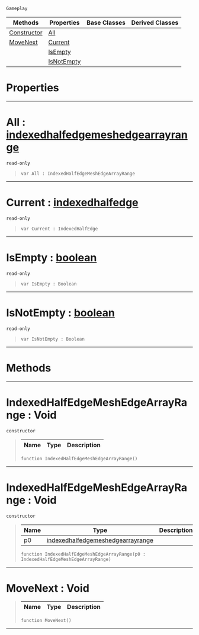  `Gameplay`

|Methods|Properties|Base Classes|Derived Classes|
|---|---|---|---|
|[ Constructor](https://github.com/PlasmaEngine/PlasmaDocs/blob/master/code_reference/class_reference/indexedhalfedgemeshedgearrayrange.markdown#indexedhalfedgemeshedgea)|[ All](https://github.com/PlasmaEngine/PlasmaDocs/blob/master/code_reference/class_reference/indexedhalfedgemeshedgearrayrange.markdown#all-plasma-engine-document)| | |
|[ MoveNext](https://github.com/PlasmaEngine/PlasmaDocs/blob/master/code_reference/class_reference/indexedhalfedgemeshedgearrayrange.markdown#movenext-void)|[ Current](https://github.com/PlasmaEngine/PlasmaDocs/blob/master/code_reference/class_reference/indexedhalfedgemeshedgearrayrange.markdown#current-plasma-engine-docu)| | |
| |[ IsEmpty](https://github.com/PlasmaEngine/PlasmaDocs/blob/master/code_reference/class_reference/indexedhalfedgemeshedgearrayrange.markdown#isempty-plasma-engine-docu)| | |
| |[ IsNotEmpty](https://github.com/PlasmaEngine/PlasmaDocs/blob/master/code_reference/class_reference/indexedhalfedgemeshedgearrayrange.markdown#isnotempty-plasma-engine-d)| | |


 #  Properties


---  
 #  All : [indexedhalfedgemeshedgearrayrange](https://github.com/PlasmaEngine/PlasmaDocs/blob/master/code_reference/class_reference/indexedhalfedgemeshedgearrayrange.markdown)

 `read-only`

> 
> ``` lang=cpp, name=Lightning
> var All : IndexedHalfEdgeMeshEdgeArrayRange


---  
 #  Current : [indexedhalfedge](https://github.com/PlasmaEngine/PlasmaDocs/blob/master/code_reference/class_reference/indexedhalfedge.markdown)

 `read-only`

> 
> ``` lang=cpp, name=Lightning
> var Current : IndexedHalfEdge


---  
 #  IsEmpty : [boolean](https://github.com/PlasmaEngine/PlasmaDocs/blob/master/code_reference/lightning_base_types/boolean.markdown)

 `read-only`

> 
> ``` lang=cpp, name=Lightning
> var IsEmpty : Boolean


---  
 #  IsNotEmpty : [boolean](https://github.com/PlasmaEngine/PlasmaDocs/blob/master/code_reference/lightning_base_types/boolean.markdown)

 `read-only`

> 
> ``` lang=cpp, name=Lightning
> var IsNotEmpty : Boolean


---  
 #  Methods


---  
 #  IndexedHalfEdgeMeshEdgeArrayRange : Void

 `constructor`

> 
> |Name|Type|Description|
> |---|---|---|
> ``` lang=cpp, name=Lightning
> function IndexedHalfEdgeMeshEdgeArrayRange()
> ``` 


---  
 #  IndexedHalfEdgeMeshEdgeArrayRange : Void

 `constructor`

> 
> |Name|Type|Description|
> |---|---|---|
> |p0|[indexedhalfedgemeshedgearrayrange](https://github.com/PlasmaEngine/PlasmaDocs/blob/master/code_reference/class_reference/indexedhalfedgemeshedgearrayrange.markdown)| |
> ``` lang=cpp, name=Lightning
> function IndexedHalfEdgeMeshEdgeArrayRange(p0 : IndexedHalfEdgeMeshEdgeArrayRange)
> ``` 


---  
 #  MoveNext : Void

> 
> |Name|Type|Description|
> |---|---|---|
> ``` lang=cpp, name=Lightning
> function MoveNext()
> ``` 


---  
 

 